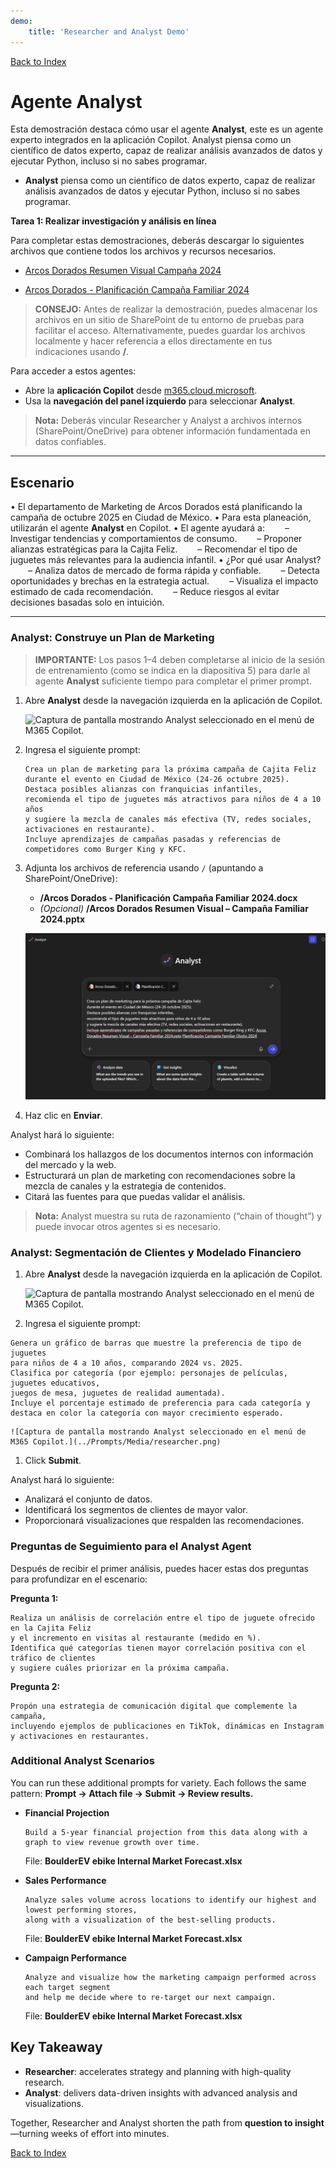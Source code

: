 ```yaml
---
demo:
    title: 'Researcher and Analyst Demo'
---
```


[Back to Index](https://github.com/emontes07/Learning/)

# Agente Analyst

Esta demostración destaca cómo usar el agente **Analyst**, este es un agente experto integrados en la aplicación Copilot. Analyst piensa como un científico de datos experto, capaz de realizar análisis avanzados de datos y ejecutar Python, incluso si no sabes programar.

- **Analyst** piensa como un científico de datos experto, capaz de realizar análisis avanzados de datos y ejecutar Python, incluso si no sabes programar.  

**Tarea 1: Realizar investigación y análisis en línea**

Para completar estas demostraciones, deberás descargar lo siguientes archivos que contiene todos los archivos y recursos necesarios.

- [Arcos Dorados Resumen Visual Campaña 2024](https://github.com/emontes07/Learning/blob/main/ResourceFiles/Arcos%20Dorados%20Resumen%20Visual%20%E2%80%93%20Campa%C3%B1a%20Familiar%202024.pptx)

- [Arcos Dorados - Planificación Campaña Familiar 2024](https://github.com/emontes07/Learning/blob/main/ResourceFiles/Arcos%20Dorados%20-%20Planificaci%C3%B3n%20Campa%C3%B1a%20Familiar%202024.docx)

> **CONSEJO:** Antes de realizar la demostración, puedes almacenar los archivos en un sitio de SharePoint de tu entorno de pruebas para facilitar el acceso. Alternativamente, puedes guardar los archivos localmente y hacer referencia a ellos directamente en tus indicaciones usando **/**.



Para acceder a estos agentes:  

- Abre la **aplicación Copilot** desde [m365.cloud.microsoft](https://m365.cloud.microsoft).  
- Usa la **navegación del panel izquierdo** para seleccionar  **Analyst**.  

> **Nota:** Deberás vincular Researcher y Analyst a archivos internos (SharePoint/OneDrive) para obtener información fundamentada en datos confiables.

---

## Escenario
• El departamento de Marketing de Arcos Dorados está planificando la campaña de octubre 2025 en Ciudad de México.
• Para esta planeación, utilizarán el agente **Analyst** en Copilot.
• El agente ayudará a:
  – Investigar tendencias y comportamientos de consumo.
  – Proponer alianzas estratégicas para la Cajita Feliz.
  – Recomendar el tipo de juguetes más relevantes para la audiencia infantil.
• ¿Por qué usar Analyst?
  – Analiza datos de mercado de forma rápida y confiable.
  – Detecta oportunidades y brechas en la estrategia actual.
  – Visualiza el impacto estimado de cada recomendación.
  – Reduce riesgos al evitar decisiones basadas solo en intuición.

---

### Analyst: Construye un Plan de Marketing

> **IMPORTANTE:** Los pasos 1–4 deben completarse al inicio de la sesión de entrenamiento (como se indica en la diapositiva 5) para darle al agente **Analyst** suficiente tiempo para completar el primer prompt.

1. Abre **Analyst** desde la navegación izquierda en la aplicación de Copilot.  

    ![Captura de pantalla mostrando Analyst seleccionado en el menú de M365 Copilot.](../Prompts/Media/researcher.png)  

2. Ingresa el siguiente prompt:

    ```text
    Crea un plan de marketing para la próxima campaña de Cajita Feliz 
    durante el evento en Ciudad de México (24-26 octubre 2025). 
    Destaca posibles alianzas con franquicias infantiles, 
    recomienda el tipo de juguetes más atractivos para niños de 4 a 10 años 
    y sugiere la mezcla de canales más efectiva (TV, redes sociales, activaciones en restaurante). 
    Incluye aprendizajes de campañas pasadas y referencias de competidores como Burger King y KFC.
    ```

1. Adjunta los archivos de referencia usando `/` (apuntando a SharePoint/OneDrive):  

   - **/Arcos Dorados - Planificación Campaña Familiar 2024.docx**  
   - *(Opcional)* **/Arcos Dorados Resumen Visual – Campaña Familiar 2024.pptx**

    ![Screenshot showing attach files in Analyst.](../Prompts/Media/ArcosAnalyst01.png)  

2. Haz clic en **Enviar**.  

Analyst hará lo siguiente:  

- Combinará los hallazgos de los documentos internos con información del mercado y la web.  
- Estructurará un plan de marketing con recomendaciones sobre la mezcla de canales y la estrategia de contenidos.  
- Citará las fuentes para que puedas validar el análisis.  

> **Nota:** Analyst muestra su ruta de razonamiento (“chain of thought”) y puede invocar otros agentes si es necesario.  

### Analyst: Segmentación de Clientes y Modelado Financiero

1. Abre **Analyst** desde la navegación izquierda en la aplicación de Copilot.


    ![Captura de pantalla mostrando Analyst seleccionado en el menú de M365 Copilot.](../Prompts/Media/researcher.png)  

1. Ingresa el siguiente prompt:

```text
Genera un gráfico de barras que muestre la preferencia de tipo de juguetes 
para niños de 4 a 10 años, comparando 2024 vs. 2025. 
Clasifica por categoría (por ejemplo: personajes de películas, juguetes educativos, 
juegos de mesa, juguetes de realidad aumentada). 
Incluye el porcentaje estimado de preferencia para cada categoría y 
destaca en color la categoría con mayor crecimiento esperado.
```
    ![Captura de pantalla mostrando Analyst seleccionado en el menú de M365 Copilot.](../Prompts/Media/researcher.png)  


1. Click **Submit**.  

Analyst hará lo siguiente:  

- Analizará el conjunto de datos.  
- Identificará los segmentos de clientes de mayor valor.  
- Proporcionará visualizaciones que respalden las recomendaciones.

### Preguntas de Seguimiento para el Analyst Agent

Después de recibir el primer análisis, puedes hacer estas dos preguntas para profundizar en el escenario:

**Pregunta 1:**  

```text
Realiza un análisis de correlación entre el tipo de juguete ofrecido en la Cajita Feliz 
y el incremento en visitas al restaurante (medido en %). 
Identifica qué categorías tienen mayor correlación positiva con el tráfico de clientes 
y sugiere cuáles priorizar en la próxima campaña.
```

**Pregunta 2:**  

```text
Propón una estrategia de comunicación digital que complemente la campaña,  
incluyendo ejemplos de publicaciones en TikTok, dinámicas en Instagram y activaciones en restaurantes.
```


### Additional Analyst Scenarios

You can run these additional prompts for variety. Each follows the same pattern: **Prompt → Attach file → Submit → Review results.**

- **Financial Projection**  

    ```text
    Build a 5-year financial projection from this data along with a graph to view revenue growth over time.
    ```  

    File: **BoulderEV ebike Internal Market Forecast.xlsx**  

- **Sales Performance**  

    ```text
    Analyze sales volume across locations to identify our highest and lowest performing stores, 
    along with a visualization of the best-selling products.
    ```  

    File: **BoulderEV ebike Internal Market Forecast.xlsx**  

- **Campaign Performance**  

    ```text
    Analyze and visualize how the marketing campaign performed across each target segment 
    and help me decide where to re-target our next campaign.
    ```  

    File: **BoulderEV ebike Internal Market Forecast.xlsx**  

## Key Takeaway

- **Researcher**: accelerates strategy and planning with high-quality research.  
- **Analyst**: delivers data-driven insights with advanced analysis and visualizations.  

Together, Researcher and Analyst shorten the path from **question to insight**—turning weeks of effort into minutes.  

[Back to Index](https://emontes07.github.io/Learning/)

